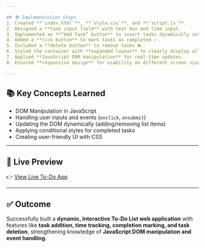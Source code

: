 ```yaml
---

## 🛠️ Implementation Steps
1. Created **`index.html`**, **`style.css`**, and **`script.js`**.  
2. Designed a **task input field** with text box and time input.  
3. Implemented an **“Add Task” button** to insert tasks dynamically into the list.  
4. Added a **tick button** to mark tasks as completed ✅.  
5. Included a **delete button** to remove tasks ❌.  
6. Styled the container with **expanded layout** to clearly display all features.  
7. Applied **JavaScript DOM manipulation** for real-time updates.  
8. Ensured **responsive design** for usability on different screen sizes.

---
```


## 📚 Key Concepts Learned
- DOM Manipulation in JavaScript  
- Handling user inputs and events (`onclick`, `onsubmit`)  
- Updating the DOM dynamically (adding/removing list items)  
- Applying conditional styles for completed tasks  
- Creating user-friendly UI with CSS  

---

## 🔗 Live Preview
👉 [View Live To-Do App](https://23-09-2025-green.vercel.app)

---

## ✅ Outcome
Successfully built a **dynamic, interactive To-Do List web application** with features like **task addition, time tracking, completion marking, and task deletion**, strengthening knowledge of **JavaScript DOM manipulation and event handling**.
